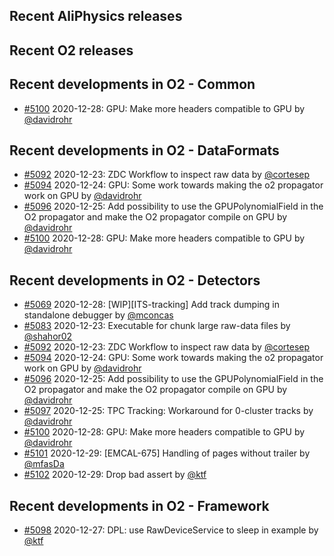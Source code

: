 ## Recent AliPhysics releases
## Recent O2 releases
## Recent developments in O2 - Common
- [#5100](https://github.com/AliceO2Group/AliceO2/pull/5100) 2020-12-28: GPU: Make more headers compatible to GPU by [@davidrohr](https://github.com/davidrohr)
## Recent developments in O2 - DataFormats
- [#5092](https://github.com/AliceO2Group/AliceO2/pull/5092) 2020-12-23: ZDC Workflow to inspect raw data by [@cortesep](https://github.com/cortesep)
- [#5094](https://github.com/AliceO2Group/AliceO2/pull/5094) 2020-12-24: GPU: Some work towards making the o2 propagator work on GPU by [@davidrohr](https://github.com/davidrohr)
- [#5096](https://github.com/AliceO2Group/AliceO2/pull/5096) 2020-12-25: Add possibility to use the GPUPolynomialField in the O2 propagator and make the O2 propagator compile on GPU by [@davidrohr](https://github.com/davidrohr)
- [#5100](https://github.com/AliceO2Group/AliceO2/pull/5100) 2020-12-28: GPU: Make more headers compatible to GPU by [@davidrohr](https://github.com/davidrohr)
## Recent developments in O2 - Detectors
- [#5069](https://github.com/AliceO2Group/AliceO2/pull/5069) 2020-12-28: [WIP][ITS-tracking] Add track dumping in standalone debugger by [@mconcas](https://github.com/mconcas)
- [#5083](https://github.com/AliceO2Group/AliceO2/pull/5083) 2020-12-23: Executable for chunk large raw-data files by [@shahor02](https://github.com/shahor02)
- [#5092](https://github.com/AliceO2Group/AliceO2/pull/5092) 2020-12-23: ZDC Workflow to inspect raw data by [@cortesep](https://github.com/cortesep)
- [#5094](https://github.com/AliceO2Group/AliceO2/pull/5094) 2020-12-24: GPU: Some work towards making the o2 propagator work on GPU by [@davidrohr](https://github.com/davidrohr)
- [#5096](https://github.com/AliceO2Group/AliceO2/pull/5096) 2020-12-25: Add possibility to use the GPUPolynomialField in the O2 propagator and make the O2 propagator compile on GPU by [@davidrohr](https://github.com/davidrohr)
- [#5097](https://github.com/AliceO2Group/AliceO2/pull/5097) 2020-12-25: TPC Tracking: Workaround for 0-cluster tracks by [@davidrohr](https://github.com/davidrohr)
- [#5100](https://github.com/AliceO2Group/AliceO2/pull/5100) 2020-12-28: GPU: Make more headers compatible to GPU by [@davidrohr](https://github.com/davidrohr)
- [#5101](https://github.com/AliceO2Group/AliceO2/pull/5101) 2020-12-29: [EMCAL-675] Handling of pages without trailer by [@mfasDa](https://github.com/mfasDa)
- [#5102](https://github.com/AliceO2Group/AliceO2/pull/5102) 2020-12-29: Drop bad assert by [@ktf](https://github.com/ktf)
## Recent developments in O2 - Framework
- [#5098](https://github.com/AliceO2Group/AliceO2/pull/5098) 2020-12-27: DPL: use RawDeviceService to sleep in example by [@ktf](https://github.com/ktf)
